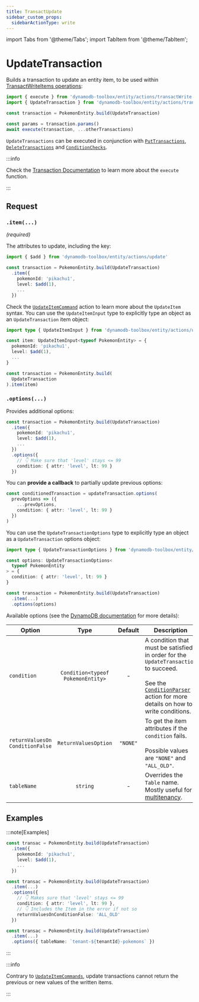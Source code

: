 ```yaml
---
title: TransactUpdate
sidebar_custom_props:
  sidebarActionType: write
---
```


import Tabs from '@theme/Tabs';
import TabItem from '@theme/TabItem';

# UpdateTransaction

Builds a transaction to update an entity item, to be used within [TransactWriteItems operations](https://docs.aws.amazon.com/amazondynamodb/latest/APIReference/API_TransactWriteItems.html):

```ts
import { execute } from 'dynamodb-toolbox/entity/actions/transactWrite'
import { UpdateTransaction } from 'dynamodb-toolbox/entity/actions/transactUpdate'

const transaction = PokemonEntity.build(UpdateTransaction)

const params = transaction.params()
await execute(transaction, ...otherTransactions)
```

`UpdateTransactions` can be executed in conjunction with [`PutTransactions`](../13-transact-put/index.md), [`DeleteTransactions`](../14-transact-delete/index.md) and [`ConditionChecks`](../16-condition-check/index.md).

:::info

Check the [Transaction Documentation](../11-transactions/index.md#transactwrite) to learn more about the `execute` function.

:::

## Request

### `.item(...)`

<p style={{ marginTop: '-15px' }}><i>(required)</i></p>

The attributes to update, including the key:

```ts
import { $add } from 'dynamodb-toolbox/entity/actions/update'

const transaction = PokemonEntity.build(UpdateTransaction)
  .item({
    pokemonId: 'pikachu1',
    level: $add(1),
    ...
  })
```

Check the [`UpdateItemCommand`](../4-update-item/index.md) action to learn more about the `UpdateItem` syntax. You can use the `UpdateItemInput` type to explicitly type an object as an `UpdateTransaction` item object:

```ts
import type { UpdateItemInput } from 'dynamodb-toolbox/entity/actions/update'

const item: UpdateItemInput<typeof PokemonEntity> = {
  pokemonId: 'pikachu1',
  level: $add(1),
  ...
}

const transaction = PokemonEntity.build(
  UpdateTransaction
).item(item)
```

### `.options(...)`

Provides additional options:

```ts
const transaction = PokemonEntity.build(UpdateTransaction)
  .item({
    pokemonId: 'pikachu1',
    level: $add(1),
    ...
  })
  .options({
    // 👇 Make sure that 'level' stays <= 99
    condition: { attr: 'level', lt: 99 }
  })
```

You can **provide a callback** to partially update previous options:

```ts
const conditionedTransaction = updateTransaction.options(
  prevOptions => ({
    ...prevOptions,
    condition: { attr: 'level', lt: 99 }
  })
)
```

You can use the `UpdateTransactionOptions` type to explicitly type an object as a `UpdateTransaction` options object:

```ts
import type { UpdateTransactionOptions } from 'dynamodb-toolbox/entity/actions/transactUpdate'

const options: UpdateTransactionOptions<
  typeof PokemonEntity
> = {
  condition: { attr: 'level', lt: 99 }
}

const transaction = PokemonEntity.build(UpdateTransaction)
  .item(...)
  .options(options)
```

Available options (see the [DynamoDB documentation](https://docs.aws.amazon.com/amazondynamodb/latest/APIReference/API_TransactWriteItems.html#API_TransactWriteItems_RequestParameters) for more details):

| Option                                          |               Type                | Default  | Description                                                                                                                                                                                                                      |
| ----------------------------------------------- | :-------------------------------: | :------: | -------------------------------------------------------------------------------------------------------------------------------------------------------------------------------------------------------------------------------- |
| `condition`                                     | `Condition<typeof PokemonEntity>` |    -     | A condition that must be satisfied in order for the `UpdateTransaction` to succeed.<br/><br/>See the [`ConditionParser`](../19-parse-condition/index.md#building-conditions) action for more details on how to write conditions. |
| <code>returnValuesOn<wbr/>ConditionFalse</code> |       `ReturnValuesOption`        | `"NONE"` | To get the item attributes if the `condition` fails.<br/><br/>Possible values are `"NONE"` and `"ALL_OLD"`.                                                                                                                      |
| `tableName`                                     |             `string`              |    -     | Overrides the `Table` name. Mostly useful for [multitenancy](https://en.wikipedia.org/wiki/Multitenancy).                                                                                                                        |

## Examples

:::note[Examples]

<Tabs>
<TabItem value="basic" label="Basic">

```ts
const transac = PokemonEntity.build(UpdateTransaction)
  .item({
    pokemonId: 'pikachu1',
    level: $add(1),
    ...
  })
```

</TabItem>
<TabItem value="condition" label="Conditional">

```ts
const transac = PokemonEntity.build(UpdateTransaction)
  .item(...)
  .options({
    // 👇 Makes sure that 'level' stays <= 99
    condition: { attr: 'level', lt: 99 },
    // 👇 Includes the Item in the error if not so
    returnValuesOnConditionFalse: 'ALL_OLD'
  })
```

</TabItem>
<TabItem value="multitenant" label="Multitenant">

```ts
const transac = PokemonEntity.build(UpdateTransaction)
  .item(...)
  .options({ tableName: `tenant-${tenantId}-pokemons` })
```

</TabItem>
</Tabs>

:::

:::info

Contrary to [`UpdateItemCommands`](../4-update-item/index.md), update transactions cannot return the previous or new values of the written items.

:::
